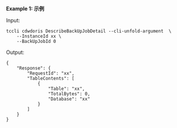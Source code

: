 **Example 1: 示例**



Input: 

```
tccli cdwdoris DescribeBackUpJobDetail --cli-unfold-argument  \
    --InstanceId xx \
    --BackUpJobId 0
```

Output: 
```
{
    "Response": {
        "RequestId": "xx",
        "TableContents": [
            {
                "Table": "xx",
                "TotalBytes": 0,
                "Database": "xx"
            }
        ]
    }
}
```

